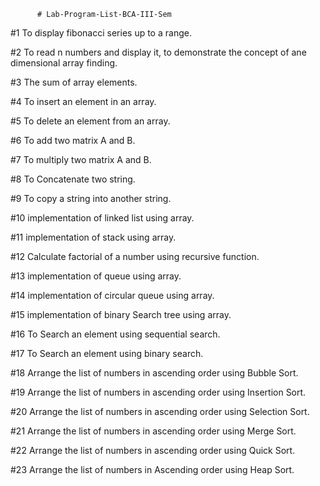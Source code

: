           # Lab-Program-List-BCA-III-Sem

 #1 To display fibonacci series up to a range.
 
 #2 To read n numbers and display it, to demonstrate the 
     concept of ane dimensional array finding.
     
 #3 The sum of array elements.
 
 #4 To insert an element in an array.
 
 #5 To delete an element from an array.
 
 #6 To add two matrix A and B.
 
 #7 To multiply two matrix A and B.
 
 #8 To Concatenate two string.
 
 #9 To copy a string into another string.

 #10 implementation of linked list using array.
 
 #11 implementation of stack using array.
 
 #12 Calculate factorial of a number using recursive function.
 
 #13 implementation of queue using array.
 
 #14 implementation of circular queue using array.
 
 #15 implementation of binary Search tree using array.
 
 #16 To Search an element using sequential search.
 
 #17 To Search an element using binary search.
 
 #18 Arrange the list of numbers in ascending order using Bubble Sort.
 
 #19 Arrange the list of numbers in ascending order using Insertion Sort.
 
 #20 Arrange the list of numbers in ascending order using Selection Sort.
 
 #21 Arrange the list of numbers in ascending order using Merge Sort.

 #22 Arrange the list of numbers in ascending order using Quick Sort.
 
 #23 Arrange the list of numbers in Ascending order using Heap Sort.
